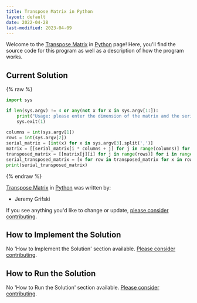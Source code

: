 ```yaml
---
title: Transpose Matrix in Python
layout: default
date: 2022-04-28
last-modified: 2023-04-09
---
```


Welcome to the [Transpose Matrix](https://sampleprograms.io/projects/transpose-matrix) in [Python](https://sampleprograms.io/languages/python) page! Here, you'll find the source code for this program as well as a description of how the program works.

## Current Solution

{% raw %}

```python
import sys

if len(sys.argv) != 4 or any(not x for x in sys.argv[1:]):
    print("Usage: please enter the dimension of the matrix and the serialized matrix")
    sys.exit(1)
    
columns = int(sys.argv[1])
rows = int(sys.argv[2])
serial_matrix = [int(x) for x in sys.argv[3].split(',')]
matrix = [[serial_matrix[i * columns + j] for j in range(columns)] for i in range(rows)]
transposed_matrix = [[matrix[j][i] for j in range(rows)] for i in range(columns)]
serial_transposed_matrix = [x for row in transposed_matrix for x in row]
print(serial_transposed_matrix)
```

{% endraw %}

[Transpose Matrix](https://sampleprograms.io/projects/transpose-matrix) in [Python](https://sampleprograms.io/languages/python) was written by:

- Jeremy Grifski

If you see anything you'd like to change or update, [please consider contributing](https://github.com/TheRenegadeCoder/sample-programs).

## How to Implement the Solution

No 'How to Implement the Solution' section available. [Please consider contributing](https://github.com/TheRenegadeCoder/sample-programs-website).

## How to Run the Solution

No 'How to Run the Solution' section available. [Please consider contributing](https://github.com/TheRenegadeCoder/sample-programs-website).
